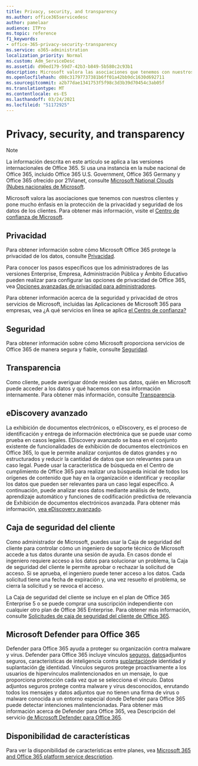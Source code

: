 ```yaml
---
title: Privacy, security, and transparency
ms.author: office365servicedesc
author: pamelaar
audience: ITPro
ms.topic: reference
f1_keywords:
- office-365-privacy-security-transparency
ms.service: o365-administration
localization_priority: Normal
ms.custom: Adm_ServiceDesc
ms.assetid: d90ed179-59d7-42b3-b849-5b580c2c93b1
description: Microsoft valora las asociaciones que tenemos con nuestros clientes y pone mucho énfasis en la protección de la privacidad y seguridad de los datos de los clientes. Para obtener más información, visite el Centro de confianza de Microsoft.
ms.openlocfilehash: d08c31797737381b6ff01a42bb9dc1630d692711
ms.sourcegitcommit: a2b77dae1341753f5f98c3d3b39d70454c3ab05f
ms.translationtype: MT
ms.contentlocale: es-ES
ms.lasthandoff: 03/24/2021
ms.locfileid: "51172925"
---
```

# <a name="privacy-security-and-transparency"></a>Privacy, security, and transparency

> [!NOTE]
> La información descrita en este artículo se aplica a las versiones internacionales de Office 365. Si usa una instancia en la nube nacional de Office 365, incluido Office 365 U.S. Government, Office 365 Germany y Office 365 ofrecido por 21Vianet, consulte [Microsoft National Clouds (Nubes nacionales de Microsoft](https://go.microsoft.com/fwlink/?linkid=841582). 
  
Microsoft valora las asociaciones que tenemos con nuestros clientes y pone mucho énfasis en la protección de la privacidad y seguridad de los datos de los clientes. Para obtener más información, visite el [Centro de confianza de Microsoft](https://go.microsoft.com/fwlink/?LinkID=717951&amp;clcid=0x409).
  
## <a name="privacy"></a>Privacidad

Para obtener información sobre cómo Microsoft Office 365 protege la privacidad de los datos, consulte [Privacidad](https://go.microsoft.com/fwlink/?LinkID=717953&amp;clcid=0x409). 
  
Para conocer los pasos específicos que los administradores de las versiones Enterprise, Empresa, Administración Pública y Ámbito Educativo pueden realizar para configurar las opciones de privacidad de Office 365, vea [Opciones avanzadas de privacidad para administradores](https://go.microsoft.com/fwlink/p/?LinkID=285202).
  
Para obtener información acerca de la seguridad y privacidad de otros servicios de Microsoft, incluidas las Aplicaciones de Microsoft 365 para empresas, vea ¿A qué servicios en línea se aplica [el Centro de confianza?](https://www.microsoft.com/trustcenter/default.aspx)
  
## <a name="security"></a>Seguridad

Para obtener información sobre cómo Microsoft proporciona servicios de Office 365 de manera segura y fiable, consulte [Seguridad](https://go.microsoft.com/fwlink/?LinkID=717954&amp;clcid=0x409).
  
## <a name="transparency"></a>Transparencia

Como cliente, puede averiguar dónde residen sus datos, quién en Microsoft puede acceder a los datos y qué hacemos con esa información internamente. Para obtener más información, consulte [Transparencia](https://go.microsoft.com/fwlink/?LinkID=717955&amp;clcid=0x409).
  
## <a name="advanced-ediscovery"></a>eDiscovery avanzado

La exhibición de documentos electrónicos, o eDiscovery, es el proceso de identificación y entrega de información electrónica que se puede usar como prueba en casos legales. EDiscovery avanzado se basa en el conjunto existente de funcionalidades de exhibición de documentos electrónicos en Office 365, lo que le permite analizar conjuntos de datos grandes y no estructurados y reducir la cantidad de datos que son relevantes para un caso legal. Puede usar la característica de búsqueda en el Centro de cumplimiento de Office 365 para realizar una búsqueda inicial de todos los orígenes de contenido que hay en la organización e identificar y recopilar los datos que pueden ser relevantes para un caso legal específico. A continuación, puede analizar esos datos mediante análisis de texto, aprendizaje automático y funciones de codificación predictiva de relevancia de Exhibición de documentos electrónicos avanzada. Para obtener más información, [vea eDiscovery avanzado](/microsoft-365/compliance/overview-ediscovery-20).
  
## <a name="customer-lockbox"></a>Caja de seguridad del cliente

Como administrador de Microsoft, puedes usar la Caja de seguridad del cliente para controlar cómo un ingeniero de soporte técnico de Microsoft accede a tus datos durante una sesión de ayuda. En casos donde el ingeniero requiere acceso a los datos para solucionar un problema, la Caja de seguridad del cliente le permite aprobar o rechazar la solicitud de acceso. Si se aprueba, el ingeniero puede tener acceso a los datos. Cada solicitud tiene una fecha de expiración y, una vez resuelto el problema, se cierra la solicitud y se revoca el acceso.
  
La Caja de seguridad del cliente se incluye en el plan de Office 365 Enterprise 5 o se puede comprar una suscripción independiente con cualquier otro plan de Office 365 Enterprise. Para obtener más información, consulte [Solicitudes de caja de seguridad del cliente de Office 365](/microsoft-365/compliance/customer-lockbox-requests).
  
## <a name="microsoft-defender-for-office-365"></a>Microsoft Defender para Office 365

Defender para Office 365 ayuda a proteger su organización contra malware y virus. Defender para Office 365 incluye vínculos [seguros,](/office365/securitycompliance/atp-safe-links) [datos](/office365/securitycompliance/atp-safe-attachments)adjuntos seguros, características de inteligencia contra [suplantación](/office365/securitycompliance/atp-anti-phishing)de identidad y suplantación [de](/office365/securitycompliance/learn-about-spoof-intelligence) identidad. Vínculos seguros protege proactivamente a los usuarios de hipervínculos malintencionados en un mensaje, lo que proporciona protección cada vez que se selecciona el vínculo. Datos adjuntos seguros protege contra malware y virus desconocidos, enrutando todos los mensajes y datos adjuntos que no tienen una firma de virus o malware conocida a un entorno especial donde Defender para Office 365 puede detectar intenciones malintencionadas. Para obtener más información acerca de Defender para Office 365, vea Descripción del servicio [de Microsoft Defender para Office 365](../office-365-advanced-threat-protection-service-description.md).
  
## <a name="feature-availability"></a>Disponibilidad de características

Para ver la disponibilidad de características entre planes, vea [Microsoft 365 and Office 365 platform service description](office-365-platform-service-description.md).
